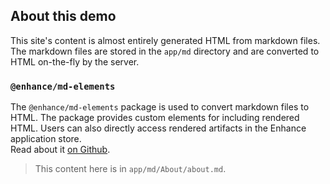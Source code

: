 ## About this demo

This site's content is almost entirely generated HTML from markdown files. The markdown files are stored in the `app/md` directory and are converted to HTML on-the-fly by the server.

### `@enhance/md-elements`

The `@enhance/md-elements` package is used to convert markdown files to HTML. The package provides custom elements for including rendered HTML. Users can also directly access rendered artifacts in the Enhance application store.  
Read about it [on Github](https://github.com/enhance-dev/md-elements).

> This content here is in `app/md/About/about.md`.

